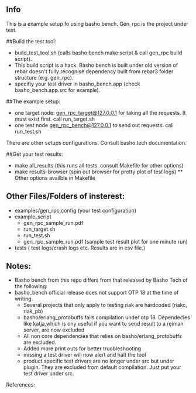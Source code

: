 ## Info
This is a example setup fo using basho bench.
Gen_rpc is the project under test.

##Build the test tool:
* build_test_tool.sh (calls basho bench make script & call gen_rpc build script).
* This build script is a hack. Basho bench is built under old version of rebar doesn't fully recognise dependency built from rebar3 folder structure (e.g. gen_rpc).
* specifiy your test driver in basho_bench.app (check basho_bench.app.src for example).

##The example setup:
* one target node: gen_rpc_target@127.0.0.1 for taking all the requests. It must exist first.
call run_target.sh 
* one test node gen_rpc_bench@127.0.0.1 to send out requests.
call run_test.sh 

There are other setups configurations. Consult basho tech documentation.

##Get your test results:
* make all_results  (this runs all tests. consult Makefile for other options)
* make results-browser  (spin out browser for pretty plot of test logs)
** Other options availble in Makefile

## Other Files/Folders of insterest:
* examples/gen_rpc.config (your test configuration)
* example_script
  - gen_rpc_sample_run.pdf
  - run_target.sh
  - run_test.sh
  - gen_rpc_sample_run.pdf (sample test result plot for one minute run)
* tests ( test logs/crash logs etc. Results are in csv file.)

## Notes:
* Basho bench from this repo differs from that released by Basho Tech of the following:
* basho_bench official release does not support OTP 18 at the time of writing.
  - Several projects that only apply to testing riak are hardcoded (riakc, riak_pb)
  - basho/erlang_protobuffs fails compilation under otp 18. 
    Dependecies like katja,which is ony useful if you want to send result to a reiman server, are now excluded
  - All non core dependencies that relies on basho/erlang_protobuffs are excluded.
  - Added more print outs for better truobleshooting
  - missing a test driver will now alert and halt the tool 
  - product specific test drivers are no longer under src but under plugin.
    They are excluded from default compilation. Just put your test driver under src.



References:
